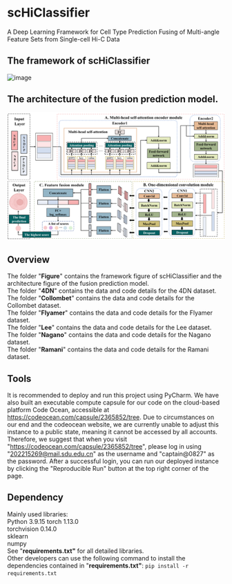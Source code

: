 # scHiClassifier
A Deep Learning Framework for Cell Type Prediction Fusing of Multi-angle Feature Sets from Single-cell Hi-C Data  

## The framework of scHiClassifier
![image](Figure_1.jpg)
## The architecture of the fusion prediction model.
![image](Figure_2.jpg)
## Overview
The folder "**Figure**" contains the framework figure of scHiClassifier and the architecture figure of the fusion prediction model.  
The folder "**4DN**" contains the data and code details for the 4DN dataset.  
The folder "**Collombet**" contains the data and code details for the Collombet dataset.  
The folder "**Flyamer**" contains the data and code details for the Flyamer dataset.  
The folder "**Lee**" contains the data and code details for the Lee dataset.  
The folder "**Nagano**" contains the data and code details for the Nagano dataset.  
The folder "**Ramani**" contains the data and code details for the Ramani dataset.  

## Tools
It is recommended to deploy and run this project using PyCharm. We have also built an executable compute capsule for our code on the cloud-based platform Code Ocean, accessible at https://codeocean.com/capsule/2365852/tree. Due to circumstances on our end and the codeocean website, we are currently unable to adjust this instance to a public state, meaning it cannot be accessed by all accounts. Therefore, we suggest that when you visit "https://codeocean.com/capsule/2365852/tree", please log in using "202215269@mail.sdu.edu.cn" as the username and "captain@0827" as the password. After a successful login, you can run our deployed instance by clicking the "Reproducible Run" button at the top right corner of the page.

## Dependency
Mainly used libraries:  
Python 3.9.15 
torch  1.13.0  
torchvision 0.14.0  
sklearn  
numpy   
See "**requirements.txt"** for all detailed libraries.  
Other developers can use the following command to install the dependencies contained in "**requirements.txt"**:
`pip install -r requirements.txt`  
